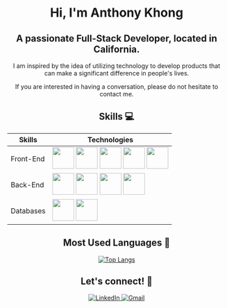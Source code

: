 <div align="center">
  
# Hi, I'm Anthony Khong

## A passionate Full-Stack Developer, located in California.
  
I am inspired by the idea of utilizing technology to develop products that can make a significant difference in people's lives. 

If you are interested in having a conversation, please do not hesitate to contact me.
  

 
  </div>
  
<div align="center">
    
## Skills :computer:

| Skills | Technologies |
|--------|--------------|
| Front-End |   <img height="50" src="https://cdn.jsdelivr.net/gh/devicons/devicon/icons/html5/html5-plain-wordmark.svg" />  <img height="50" src="https://cdn.jsdelivr.net/gh/devicons/devicon/icons/css3/css3-plain-wordmark.svg" />  <img height="50" src="https://cdn.jsdelivr.net/gh/devicons/devicon/icons/javascript/javascript-plain.svg" /> <img height="50" src="https://cdn.jsdelivr.net/gh/devicons/devicon/icons/tailwindcss/tailwindcss-plain.svg" /> <img height="50" src="https://cdn.jsdelivr.net/gh/devicons/devicon/icons/react/react-original.svg" /> |
| Back-End |  <img height="50" src="https://cdn.jsdelivr.net/gh/devicons/devicon/icons/python/python-original.svg" /> <img height="50" src="https://cdn.jsdelivr.net/gh/devicons/devicon/icons/nodejs/nodejs-original.svg" /> <img height="50" src="https://cdn.jsdelivr.net/gh/devicons/devicon/icons/express/express-original.svg" /> <img height="50" src="https://cdn.jsdelivr.net/gh/devicons/devicon/icons/django/django-plain.svg" /> |
| Databases | <img height="50" src="https://cdn.jsdelivr.net/gh/devicons/devicon/icons/mongodb/mongodb-plain.svg" /> <img height="50" src="https://cdn.jsdelivr.net/gh/devicons/devicon/icons/postgresql/postgresql-plain.svg" /> |

 </div>
 
 <div align="center">
  
## Most Used Languages :speech_balloon:
  
   [![Top Langs](https://github-readme-stats.vercel.app/api/top-langs/?username=anthonykhong&layout=compact)](https://github.com/anuraghazra/github-readme-stats)
  
 </div>
 
  <div align="center">
  
## Let's connect! :calling:

<a href="https://www.linkedin.com/in/anthonykhong956/" target="_blank">
  <img src="https://img.shields.io/badge/linkedin-%230077B5.svg?style=for-the-badge&logo=linkedin&logoColor=white" alt="LinkedIn">
</a>
  
<a href="mailto:anthonykhong95200@gmail.com" target="_blank">
  <img src="https://img.shields.io/badge/Gmail-D14836?style=for-the-badge&logo=gmail&logoColor=white" alt="Gmail">
</a>
  
  
   </div>
   
 
   

  

  
<!--
**anthonykhong/anthonykhong** is a ✨ _special_ ✨ repository because its `README.md` (this file) appears on your GitHub profile.

Here are some ideas to get you started:

- 🔭 I’m currently working on ...
- 🌱 I’m currently learning ...
- 👯 I’m looking to collaborate on ...
- 🤔 I’m looking for help with ...
- 💬 Ask me about ...
- 📫 How to reach me: ...
- 😄 Pronouns: ...
- ⚡ Fun fact: ...
-->

